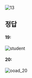 ![13](https://user-images.githubusercontent.com/69576676/133033068-bb2ea5bc-c5b1-4820-98b7-5e793e4e710c.JPG)

정답
----
#### 19:
![student](https://user-images.githubusercontent.com/69576676/133033431-f5495a6a-14e8-4803-a882-435ecd3559a2.JPG)

#### 20:
![ooad_20](https://user-images.githubusercontent.com/90597815/133035662-2879d47e-b35c-47c5-9f31-ce4a49ce7925.PNG)

